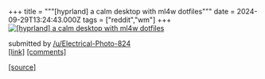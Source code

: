 +++
title = """[hyprland] a calm desktop with ml4w dotfiles"""
date = 2024-09-29T13:24:43.000Z
tags = ["reddit","wm"]
+++
[![[hyprland] a calm desktop with ml4w dotfiles](https://preview.redd.it/6mri9n362rrd1.png?width=640&crop=smart&auto=webp&s=765698c76475ac5588dd2c520e29603af08b924c "[hyprland] a calm desktop with ml4w dotfiles")](https://www.reddit.com/r/unixporn/comments/1fs4a65/hyprland_a_calm_desktop_with_ml4w_dotfiles/)

submitted by [/u/Electrical-Photo-824](https://www.reddit.com/user/Electrical-Photo-824)  
[\[link\]](https://i.redd.it/6mri9n362rrd1.png) [\[comments\]](https://www.reddit.com/r/unixporn/comments/1fs4a65/hyprland_a_calm_desktop_with_ml4w_dotfiles/)

[[source]](https://www.reddit.com/r/unixporn/comments/1fs4a65/hyprland_a_calm_desktop_with_ml4w_dotfiles/)
